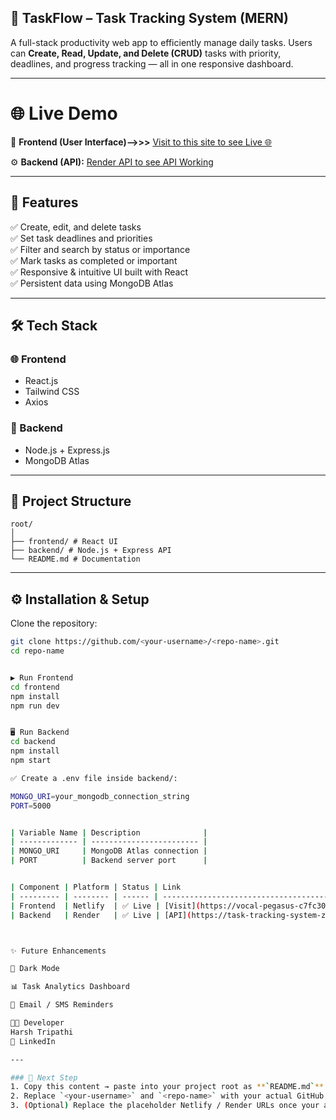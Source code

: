 ## 🧩 TaskFlow – Task Tracking System (MERN)

A full-stack productivity web app to efficiently manage daily tasks.
Users can **Create, Read, Update, and Delete (CRUD)** tasks with priority, deadlines, and progress tracking — all in one responsive dashboard.


---

# 🌐 Live Demo

🚀 **Frontend (User Interface)-->>>** [Visit to this site to see Live 🌐](https://vocal-pegasus-c7fc30.netlify.app)

⚙️ **Backend (API):** [Render API to see API Working](https://task-tracking-system-zz3o.onrender.com)

---

## 🚀 Features

✅ Create, edit, and delete tasks  
✅ Set task deadlines and priorities  
✅ Filter and search by status or importance  
✅ Mark tasks as completed or important  
✅ Responsive & intuitive UI built with React  
✅ Persistent data using MongoDB Atlas  

---

## 🛠️ Tech Stack

### 🌐 Frontend
- React.js  
- Tailwind CSS  
- Axios  

### 🔗 Backend
- Node.js + Express.js  
- MongoDB Atlas  

---

## 📁 Project Structure
```
root/
│
├── frontend/ # React UI
├── backend/ # Node.js + Express API
└── README.md # Documentation
```


---

## ⚙️ Installation & Setup

Clone the repository:
```bash
git clone https://github.com/<your-username>/<repo-name>.git
cd repo-name


▶️ Run Frontend
cd frontend
npm install
npm run dev


🖥️ Run Backend
cd backend
npm install
npm start

✅ Create a .env file inside backend/:

MONGO_URI=your_mongodb_connection_string
PORT=5000


| Variable Name | Description              |
| ------------- | ------------------------ |
| MONGO_URI     | MongoDB Atlas connection |
| PORT          | Backend server port      |


| Component | Platform | Status | Link                                                  |
| --------- | -------- | ------ | ----------------------------------------------------- |
| Frontend  | Netlify  | ✅ Live | [Visit](https://vocal-pegasus-c7fc30.netlify.app)     |
| Backend   | Render   | ✅ Live | [API](https://task-tracking-system-zz3o.onrender.com) |



✨ Future Enhancements

🌙 Dark Mode

📊 Task Analytics Dashboard

🔔 Email / SMS Reminders

👨‍💻 Developer
Harsh Tripathi
🔗 LinkedIn

---

### 📄 Next Step
1. Copy this content → paste into your project root as **`README.md`**  
2. Replace `<your-username>` and `<repo-name>` with your actual GitHub repo name  
3. (Optional) Replace the placeholder Netlify / Render URLs once your app is deployed  







